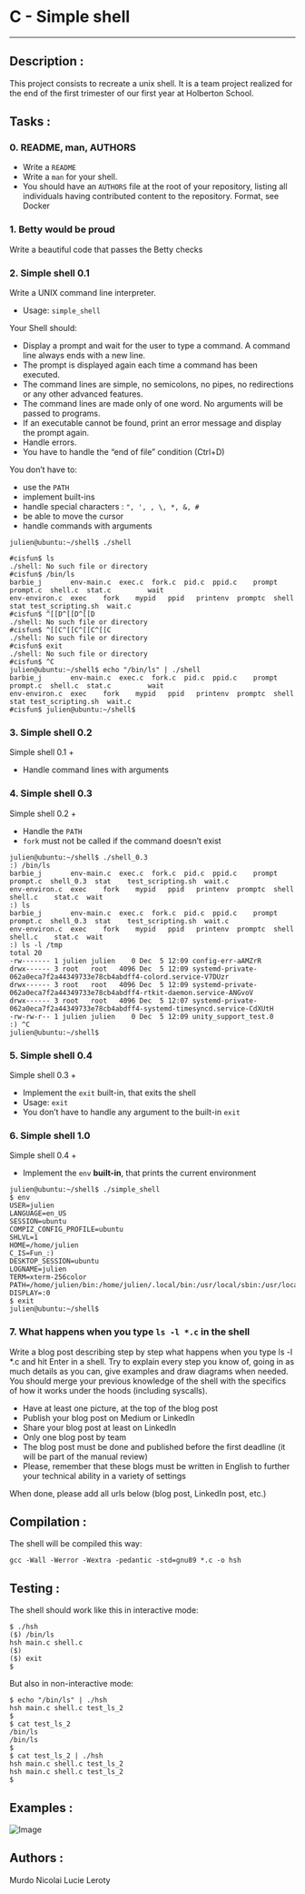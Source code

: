 # C - Simple shell
---

## Description :
This project consists to recreate a unix shell. It is a team project realized for the end of the first trimester of our first year at Holberton School.

## Tasks :

### 0. README, man, AUTHORS

* Write a `README`
* Write a `man` for your shell.
* You should have an `AUTHORS` file at the root of your repository, listing all individuals having contributed content to the repository. Format, see Docker


 ### 1. Betty would be proud
 Write a beautiful code that passes the Betty checks


 ### 2. Simple shell 0.1

 Write a UNIX command line interpreter.

  * Usage: `simple_shell`

Your Shell should:

   * Display a prompt and wait for the user to type a command. A command line always ends with a new line.
   * The prompt is displayed again each time a command has been executed.
   * The command lines are simple, no semicolons, no pipes, no redirections or any other advanced features.
   * The command lines are made only of one word. No arguments will be passed to programs.
   * If an executable cannot be found, print an error message and display the prompt again.
   * Handle errors.
   * You have to handle the “end of file” condition (Ctrl+D)

You don’t have to:

   * use the `PATH`
   * implement built-ins
   * handle special characters : `", ', , \, *, &, #`
   * be able to move the cursor
   * handle commands with arguments

    julien@ubuntu:~/shell$ ./shell

    #cisfun$ ls
    ./shell: No such file or directory
    #cisfun$ /bin/ls
    barbie_j       env-main.c  exec.c  fork.c  pid.c  ppid.c    prompt   prompt.c  shell.c  stat.c         wait
    env-environ.c  exec    fork    mypid   ppid   printenv  promptc  shell     stat test_scripting.sh  wait.c
    #cisfun$ ^[[D^[[D^[[D
    ./shell: No such file or directory
    #cisfun$ ^[[C^[[C^[[C^[[C
    ./shell: No such file or directory
    #cisfun$ exit
    ./shell: No such file or directory
    #cisfun$ ^C
    julien@ubuntu:~/shell$ echo "/bin/ls" | ./shell
    barbie_j       env-main.c  exec.c  fork.c  pid.c  ppid.c    prompt   prompt.c  shell.c  stat.c         wait
    env-environ.c  exec    fork    mypid   ppid   printenv  promptc  shell     stat test_scripting.sh  wait.c
    #cisfun$ julien@ubuntu:~/shell$


 ### 3. Simple shell 0.2

 Simple shell 0.1 +

  * Handle command lines with arguments



 ### 4. Simple shell 0.3

 Simple shell 0.2 +

   * Handle the `PATH`
   * `fork` must not be called if the command doesn’t exist

    julien@ubuntu:~/shell$ ./shell_0.3
    :) /bin/ls
    barbie_j       env-main.c  exec.c  fork.c  pid.c  ppid.c    prompt   prompt.c  shell_0.3  stat    test_scripting.sh  wait.c
    env-environ.c  exec    fork    mypid   ppid   printenv  promptc  shell     shell.c    stat.c  wait
    :) ls
    barbie_j       env-main.c  exec.c  fork.c  pid.c  ppid.c    prompt   prompt.c  shell_0.3  stat    test_scripting.sh  wait.c
    env-environ.c  exec    fork    mypid   ppid   printenv  promptc  shell     shell.c    stat.c  wait
    :) ls -l /tmp
    total 20
    -rw------- 1 julien julien    0 Dec  5 12:09 config-err-aAMZrR
    drwx------ 3 root   root   4096 Dec  5 12:09 systemd-private-062a0eca7f2a44349733e78cb4abdff4-colord.service-V7DUzr
    drwx------ 3 root   root   4096 Dec  5 12:09 systemd-private-062a0eca7f2a44349733e78cb4abdff4-rtkit-daemon.service-ANGvoV
    drwx------ 3 root   root   4096 Dec  5 12:07 systemd-private-062a0eca7f2a44349733e78cb4abdff4-systemd-timesyncd.service-CdXUtH
    -rw-rw-r-- 1 julien julien    0 Dec  5 12:09 unity_support_test.0
    :) ^C
    julien@ubuntu:~/shell$


 ### 5. Simple shell 0.4

 Simple shell 0.3 +

 * Implement the `exit` built-in, that exits the shell
 * Usage: `exit`
 * You don’t have to handle any argument to the built-in `exit`


 ### 6. Simple shell 1.0

 Simple shell 0.4 +

   * Implement the `env` __built-in__, that prints the current environment

    julien@ubuntu:~/shell$ ./simple_shell
    $ env
    USER=julien
    LANGUAGE=en_US
    SESSION=ubuntu
    COMPIZ_CONFIG_PROFILE=ubuntu
    SHLVL=1
    HOME=/home/julien
    C_IS=Fun_:)
    DESKTOP_SESSION=ubuntu
    LOGNAME=julien
    TERM=xterm-256color
    PATH=/home/julien/bin:/home/julien/.local/bin:/usr/local/sbin:/usr/local/bin:/usr/sbin:/usr/bin:/sbin:/bin:/usr/games:/usr/local/games:/snap/bin
    DISPLAY=:0
    $ exit
    julien@ubuntu:~/shell$


 ### 7. What happens when you type `ls -l *.c` in the shell

 Write a blog post describing step by step what happens when you type ls -l *.c and hit Enter in a shell. Try to explain every step you know of, going in as much details as you can, give examples and draw diagrams when needed. You should merge your previous knowledge of the shell with the specifics of how it works under the hoods (including syscalls).

  * Have at least one picture, at the top of the blog post
  * Publish your blog post on Medium or LinkedIn
  * Share your blog post at least on LinkedIn
  * Only one blog post by team
  * The blog post must be done and published before the first deadline (it will be part of the manual review)
  * Please, remember that these blogs must be written in English to further your technical ability in a variety of settings

When done, please add all urls below (blog post, LinkedIn post, etc.)


## Compilation :

 The shell will be compiled this way:

 `gcc -Wall -Werror -Wextra -pedantic -std=gnu89 *.c -o hsh`


 ## Testing :

 The shell should work like this in interactive mode:

    $ ./hsh
    ($) /bin/ls
    hsh main.c shell.c
    ($)
    ($) exit
    $

But also in non-interactive mode:

    $ echo "/bin/ls" | ./hsh
    hsh main.c shell.c test_ls_2
    $
    $ cat test_ls_2
    /bin/ls
    /bin/ls
    $
    $ cat test_ls_2 | ./hsh
    hsh main.c shell.c test_ls_2
    hsh main.c shell.c test_ls_2
    $

## Examples :

![Image](https://zupimages.net/up/22/30/f7cz.png)

## Authors :

Murdo Nicolai
Lucie Leroty

